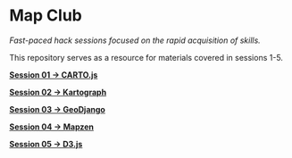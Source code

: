 # Map Club

_Fast-paced hack sessions focused on the rapid acquisition of skills._

This repository serves as a resource for materials covered in sessions 1-5.

**[Session 01 &rarr; CARTO.js](https://github.com/emilyfuhrman/map-club/blob/master/Session_01/index.md)**

**[Session 02 &rarr; Kartograph](https://github.com/emilyfuhrman/map-club/blob/master/Session_02/index.md)**

**[Session 03 &rarr; GeoDjango](https://github.com/emilyfuhrman/map-club/blob/master/Session_03/index.md)**

**[Session 04 &rarr; Mapzen](https://github.com/emilyfuhrman/map-club/blob/master/Session_04/index.md)**

**[Session 05 &rarr; D3.js](https://github.com/emilyfuhrman/map-club/blob/master/Session_05/index.md)**